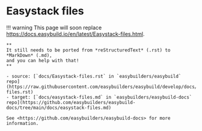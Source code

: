 # Easystack files

!!! warning
    This page will soon replace <https://docs.easybuild.io/en/latest/Easystack-files.html>.

    **
    It still needs to be ported from *reStructuredText* (.rst) to *MarkDown* (.md),  
    and you can help with that!
    **

    - source: [`docs/Easystack-files.rst` in `easybuilders/easybuild` repo](https://raw.githubusercontent.com/easybuilders/easybuild/develop/docs/Easystack-files.rst)
    - target: [`docs/easystack-files.md` in `easybuilders/easybuild-docs` repo](https://github.com/easybuilders/easybuild-docs/tree/main/docs/easystack-files.md)

    See <https://github.com/easybuilders/easybuild-docs> for more information.

